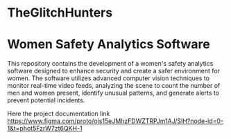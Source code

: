 # TheGlitchHunters

# Women Safety Analytics Software

This repository contains the development of a women's safety analytics software designed to enhance security and create a safer environment for women. The software utilizes advanced computer vision techniques to monitor real-time video feeds, analyzing the scene to count the number of men and women present, identify unusual patterns, and generate alerts to prevent potential incidents.

Here the project documentation link
https://www.figma.com/proto/ois15eJMhzFDWZTRPJm1AJ/SIH?node-id=0-1&t=phot5FzrW7zt6QKH-1
